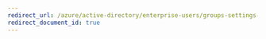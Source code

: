 ```yaml
---
redirect_url: /azure/active-directory/enterprise-users/groups-settings-cmdlets
redirect_document_id: true
---
```

